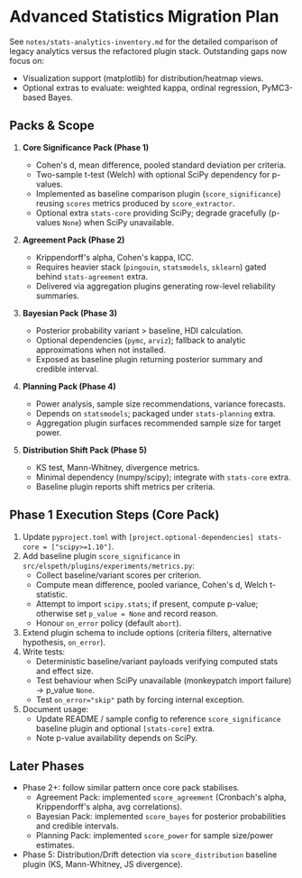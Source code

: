 # Advanced Statistics Migration Plan

See `notes/stats-analytics-inventory.md` for the detailed comparison of legacy
analytics versus the refactored plugin stack. Outstanding gaps now focus on:

- Visualization support (matplotlib) for distribution/heatmap views.
- Optional extras to evaluate: weighted kappa, ordinal regression, PyMC3-based Bayes.

## Packs & Scope
1. **Core Significance Pack (Phase 1)**
   - Cohen's d, mean difference, pooled standard deviation per criteria.
   - Two-sample t-test (Welch) with optional SciPy dependency for p-values.
   - Implemented as baseline comparison plugin (`score_significance`) reusing `scores` metrics produced by `score_extractor`.
   - Optional extra `stats-core` providing SciPy; degrade gracefully (p-values `None`) when SciPy unavailable.

2. **Agreement Pack (Phase 2)**
   - Krippendorff's alpha, Cohen's kappa, ICC.
   - Requires heavier stack (`pingouin`, `statsmodels`, `sklearn`) gated behind `stats-agreement` extra.
   - Delivered via aggregation plugins generating row-level reliability summaries.

3. **Bayesian Pack (Phase 3)**
   - Posterior probability variant > baseline, HDI calculation.
   - Optional dependencies (`pymc`, `arviz`); fallback to analytic approximations when not installed.
   - Exposed as baseline plugin returning posterior summary and credible interval.

4. **Planning Pack (Phase 4)**
   - Power analysis, sample size recommendations, variance forecasts.
   - Depends on `statsmodels`; packaged under `stats-planning` extra.
   - Aggregation plugin surfaces recommended sample size for target power.

5. **Distribution Shift Pack (Phase 5)**
   - KS test, Mann-Whitney, divergence metrics.
   - Minimal dependency (numpy/scipy); integrate with `stats-core` extra.
   - Baseline plugin reports shift metrics per criteria.

## Phase 1 Execution Steps (Core Pack)
1. Update `pyproject.toml` with `[project.optional-dependencies] stats-core = ["scipy>=1.10"]`.
2. Add baseline plugin `score_significance` in `src/elspeth/plugins/experiments/metrics.py`:
   - Collect baseline/variant scores per criterion.
   - Compute mean difference, pooled variance, Cohen's d, Welch t-statistic.
   - Attempt to import `scipy.stats`; if present, compute p-value; otherwise set `p_value = None` and record reason.
   - Honour `on_error` policy (default `abort`).
3. Extend plugin schema to include options (criteria filters, alternative hypothesis, `on_error`).
4. Write tests:
   - Deterministic baseline/variant payloads verifying computed stats and effect size.
   - Test behaviour when SciPy unavailable (monkeypatch import failure) -> p_value `None`.
   - Test `on_error="skip"` path by forcing internal exception.
5. Document usage:
   - Update README / sample config to reference `score_significance` baseline plugin and optional `[stats-core]` extra.
   - Note p-value availability depends on SciPy.

## Later Phases
- Phase 2+: follow similar pattern once core pack stabilises.
  - Agreement Pack: implemented `score_agreement` (Cronbach's alpha, Krippendorff's alpha, avg correlations).
  - Bayesian Pack: implemented `score_bayes` for posterior probabilities and credible intervals.
  - Planning Pack: implemented `score_power` for sample size/power estimates.
- Phase 5: Distribution/Drift detection via `score_distribution` baseline plugin (KS, Mann-Whitney, JS divergence).

